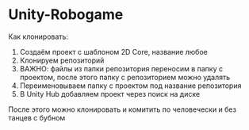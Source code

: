 # Unity-Robogame

Как клонировать:

1. Создаём проект с шаблоном 2D Core, название любое
2. Клонируем репозиторий
3. ВАЖНО: файлы из папки репозитория переносим в папку с проектом, после этого папку с репозиторием можно удалять
4. Переименовываем папку с проектом под название репозитория
5. В Unity Hub добавляем проект через поиск на диске

После этого можно клонировать и комитить по человечески и без танцев с бубном

